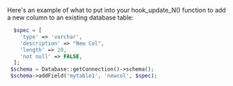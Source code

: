 Here's an example of what to put into your hook\_update\_N() function to add a new column to an existing database table:

```php
  $spec = [
    'type' => 'varchar',
    'description' => "New Col",
    'length' => 20,
    'not null' => FALSE,
  ]; 
 $schema = Database::getConnection()->schema();
 $schema->addField('mytable1', 'newcol', $spec);

```